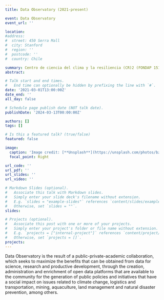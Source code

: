 ```yaml
---
title: Data Observatory (2021-present)

event: Data Observatory
event_url: ''

location: 
#address:
#  street: 450 Serra Mall
#  city: Stanford
#  region: ''
#  postcode: ''
#  country: Chile

summary: Centro de ciencia del clima y la resiliencia (CR)2 (FONDAP 1511009)
abstract: 

# Talk start and end times.
#   End time can optionally be hidden by prefixing the line with `#`.
date: '2021-03-01T13:00:00Z'
date_end: ''
all_day: false

# Schedule page publish date (NOT talk date).
publishDate: '2024-03-13T00:00:00Z'

authors: []
tags: []

# Is this a featured talk? (true/false)
featured: false

image:
  caption: 'Image credit: [**Unsplash**](https://unsplash.com/photos/bzdhc5b3Bxs)'
  focal_point: Right

url_code: ''
url_pdf: ''
url_slides: ''
url_video: ''

# Markdown Slides (optional).
#   Associate this talk with Markdown slides.
#   Simply enter your slide deck's filename without extension.
#   E.g. `slides = "example-slides"` references `content/slides/example-slides.md`.
#   Otherwise, set `slides = ""`.
slides:

# Projects (optional).
#   Associate this post with one or more of your projects.
#   Simply enter your project's folder or file name without extension.
#   E.g. `projects = ["internal-project"]` references `content/project/deep-learning/index.md`.
#   Otherwise, set `projects = []`.
projects:
---
```


Data Observatory is the result of a public-private-academic collaboration, which seeks to maximize the benefits that can be obtained from data for science, research and productive development, through the creation, administration and enrichment of open data platforms that are available to the community for the generation of public policies and initiatives that have a social impact on issues related to climate change, logistics and transportation, mining, aquaculture, land management and natural disaster prevention, among others.

